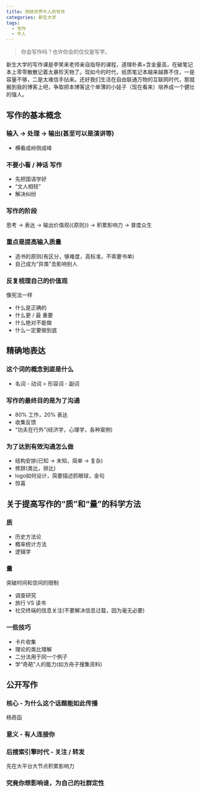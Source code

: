 ```yaml
---
title: 网络世界牛人的写作
categories: 新生大学
tags:
  - 写作
  - 牛人
---
```

<blockquote class="blockquote-center">你会写作吗？也许你会的仅仅是写字。
</blockquote>

<!--more-->

新生大学的写作课是李笑来老师亲自指导的课程，道理朴素+含金量高，在破笔记本上零零散散记着太暴殄天物了。现如今的时代，纸质笔记本越来越靠不住，一是容量不够，二是太难信手拈来。还好我们生活在自由联通万物的互联网时代，那就搬到我的博客上吧，争取把本博客这个单薄的小娃子（现在看来）培养成一个健壮的强人。

## 写作的基本概念

### 输入 → 处理 → 输出(甚至可以是演讲等)
- 横看成岭侧成峰

### 不要小看 / 神话 写作
- 先把国语学好
- “文人相轻”
- 解决纠纷

### 写作的阶段

思考 → 表达 → 输出价值观(《原则》) → 积累影响力 → 普度众生

### 重点是提高输入质量

- 选书的原则(有区分，够难度，高标准，不索要书单)
- 自己成为“异类”去影响别人

### 反复梳理自己的价值观

像宪法一样
- 什么是正确的
- 什么更 / 最 重要
- 什么绝对不能做
- 什么一定要做到底

## 精确地表达

### 这个词的概念到底是什么
- 名词 - 动词 > 形容词 - 副词

### 写作的最终目的是为了沟通
- 80% 工作，20% 表达
- 收集反馈
- “功夫在行外”(经济学，心理学，各种案例)

### 为了达到有效沟通怎么做
- 结构安排(已知 → 未知，简单 → 复杂)
- 修辞(类比，排比)
- logo如何设计，简要描述抓眼球，金句
- 惊喜

## 关于提高写作的“质”和“量”的科学方法

### 质
- 历史方法论
- 概率统计方法
- 逻辑学

### 量
突破时间和空间的限制
- 调查研究
- 旅行 VS 读书
- 社交终端的信息关注(不要解决信息过载，因为毫无必要)

### 一些技巧
- 卡片收集
- 理论的类比理解
- 二分法用于同一个例子
- 学“奇葩”人的能力(如方舟子搜集资料)

## 公开写作

### 核心 - 为什么这个话题能如此传播
杨奇函

### 意义 - 有人连接你

### 后搜索引擎时代 - 关注 / 转发
先在大平台大节点积累影响力

### 究竟你想影响谁，为自己的社群定性
